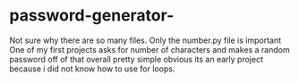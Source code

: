 # password-generator-
Not sure why there are so many files. Only the number.py file is important 
One of my first projects
asks for number of characters and makes a random password off of that
overall pretty simple
obvious its an early project because i did not know how to use for loops. 

